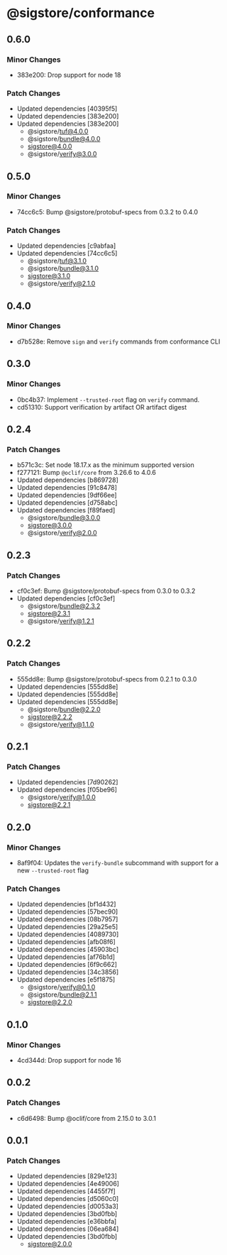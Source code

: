 # @sigstore/conformance

## 0.6.0

### Minor Changes

- 383e200: Drop support for node 18

### Patch Changes

- Updated dependencies [40395f5]
- Updated dependencies [383e200]
- Updated dependencies [383e200]
  - @sigstore/tuf@4.0.0
  - @sigstore/bundle@4.0.0
  - sigstore@4.0.0
  - @sigstore/verify@3.0.0

## 0.5.0

### Minor Changes

- 74cc6c5: Bump @sigstore/protobuf-specs from 0.3.2 to 0.4.0

### Patch Changes

- Updated dependencies [c9abfaa]
- Updated dependencies [74cc6c5]
  - @sigstore/tuf@3.1.0
  - @sigstore/bundle@3.1.0
  - sigstore@3.1.0
  - @sigstore/verify@2.1.0

## 0.4.0

### Minor Changes

- d7b528e: Remove `sign` and `verify` commands from conformance CLI

## 0.3.0

### Minor Changes

- 0bc4b37: Implement `--trusted-root` flag on `verify` command.
- cd51310: Support verification by artifact OR artifact digest

## 0.2.4

### Patch Changes

- b571c3c: Set node 18.17.x as the minimum supported version
- f277121: Bump `@oclif/core` from 3.26.6 to 4.0.6
- Updated dependencies [b869728]
- Updated dependencies [91c8478]
- Updated dependencies [9df66ee]
- Updated dependencies [d758abc]
- Updated dependencies [f89faed]
  - @sigstore/bundle@3.0.0
  - sigstore@3.0.0
  - @sigstore/verify@2.0.0

## 0.2.3

### Patch Changes

- cf0c3ef: Bump @sigstore/protobuf-specs from 0.3.0 to 0.3.2
- Updated dependencies [cf0c3ef]
  - @sigstore/bundle@2.3.2
  - sigstore@2.3.1
  - @sigstore/verify@1.2.1

## 0.2.2

### Patch Changes

- 555dd8e: Bump @sigstore/protobuf-specs from 0.2.1 to 0.3.0
- Updated dependencies [555dd8e]
- Updated dependencies [555dd8e]
- Updated dependencies [555dd8e]
  - @sigstore/bundle@2.2.0
  - sigstore@2.2.2
  - @sigstore/verify@1.1.0

## 0.2.1

### Patch Changes

- Updated dependencies [7d90262]
- Updated dependencies [f05be96]
  - @sigstore/verify@1.0.0
  - sigstore@2.2.1

## 0.2.0

### Minor Changes

- 8af9f04: Updates the `verify-bundle` subcommand with support for a new `--trusted-root` flag

### Patch Changes

- Updated dependencies [bf1d432]
- Updated dependencies [57bec90]
- Updated dependencies [08b7957]
- Updated dependencies [29a25e5]
- Updated dependencies [4089730]
- Updated dependencies [afb08f6]
- Updated dependencies [45903bc]
- Updated dependencies [af76b1d]
- Updated dependencies [6f9c662]
- Updated dependencies [34c3856]
- Updated dependencies [e5f1875]
  - @sigstore/verify@0.1.0
  - @sigstore/bundle@2.1.1
  - sigstore@2.2.0

## 0.1.0

### Minor Changes

- 4cd344d: Drop support for node 16

## 0.0.2

### Patch Changes

- c6d6498: Bump @oclif/core from 2.15.0 to 3.0.1

## 0.0.1

### Patch Changes

- Updated dependencies [829e123]
- Updated dependencies [4e49006]
- Updated dependencies [4455f7f]
- Updated dependencies [d5060c0]
- Updated dependencies [d0053a3]
- Updated dependencies [3bd0fbb]
- Updated dependencies [e36bbfa]
- Updated dependencies [06ea684]
- Updated dependencies [3bd0fbb]
  - sigstore@2.0.0
